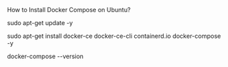 How to Install Docker Compose on Ubuntu?


sudo apt-get update -y

sudo apt-get install docker-ce docker-ce-cli containerd.io docker-compose -y

docker-compose --version

